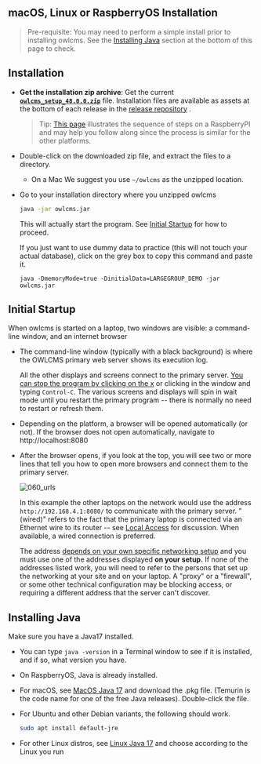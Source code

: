 ## macOS, Linux or RaspberryOS Installation

> Pre-requisite:  You may need to perform a simple install prior to installing owlcms.  See the [Installing Java](#installing-java) section at the bottom of this page to check.

## Installation

- **Get the installation zip archive**: Get the current  **[`owlcms_setup_48.0.0.zip`](https://github.com/owlcms/owlcms4/releases/download/48.0.0/owlcms_setup_48.0.0.zip)** file. Installation files are available as assets at the bottom of each release in the [release repository](https://github.com/owlcms/owlcms4-prerelease/releases/latest) .

  > Tip: [This page](RaspberryInstall) illustrates the sequence of steps on a RaspberryPI and may help you follow along since the process is similar for the other platforms.

- Double-click on the downloaded zip file, and extract the files to a directory. 

  - On a Mac We suggest you use `~/owlcms` as the unzipped location.

- Go to your installation directory where you unzipped owlcms

  ```bash
  java -jar owlcms.jar
  ```
  This will actually start the program. See [Initial Startup](#initial-startup) for how to proceed.

  If you just want to use dummy data to practice (this will not touch your actual database), click on the grey box to copy this command and paste it.

  ```
  java -DmemoryMode=true -DinitialData=LARGEGROUP_DEMO -jar owlcms.jar
  ```


## Initial Startup

When owlcms is started on a laptop, two windows are visible:  a command-line window, and an internet browser

- The command-line window (typically with a black background) is where the OWLCMS primary web server shows its execution log.  

  All the other displays and screens connect to the primary server.  <u>You can stop the program by clicking on the x</u> or clicking in the window and typing `Control-C`.  The various screens and displays will spin in wait mode until you restart the primary program -- there is normally no need to restart or refresh them.

- Depending on the platform, a browser will be opened automatically (or not).  If the browser does not open automatically, navigate to http://localhost:8080

- After the browser opens, if you look at the top, you will see two or more lines that tell you how to open more browsers and connect them to the primary server.

  ![060_urls](img\LocalInstall\060_urls.png)

  In this example the other laptops on the network would use the address `http://192.168.4.1:8080/` to communicate with the primary server.  "(wired)" refers to the fact that the primary laptop is connected via an Ethernet wire to its router -- see [Local Access](EquipmentSetup#local-access-over-a-local-network) for discussion.  When available, a wired connection is preferred.

  The address <u>depends on your own specific networking setup</u> and you must use one of the addresses displayed **on your setup.**  If none of the addresses listed work, you will need to refer to the persons that set up the networking at your site and on your laptop.  A "proxy" or a "firewall", or some other technical configuration may be blocking access, or requiring a different address that the server can't discover.

## Installing Java

Make sure you have a Java17 installed. 

- You can type `java -version` in a Terminal window to see if it is installed, and if so, what version you have.

- On RaspberryOS, Java is already installed.

- For macOS, see [MacOS Java 17](https://adoptium.net/temurin/releases/?os=mac&package=jre&arch=aarch64&version=17) and download the .pkg file. (Temurin is the code name for one of the free Java releases). Double-click the file.

- For Ubuntu and other Debian variants, the following should work.

  ```bash
  sudo apt install default-jre
  ```

- For other Linux distros, see [Linux Java 17](https://adoptium.net/temurin/releases/?os=linux&package=jre&arch=any&version=17) and choose according to the Linux you run